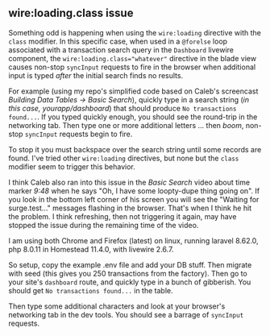 ## wire:loading.class issue

Something odd is happening when using the `wire:loading` directive 
with the `class` modifier. In this specific case, when
used in a `@forelse` loop associated with a transaction search query in the `Dashboard` 
livewire component, the `wire:loading.class="whatever"` directive in the blade view causes non-stop `syncInput` 
requests to fire in the browser when additional input is typed *after* the initial
search finds no results. 

For example (using my repo's simplified code based on Caleb's 
screencast *Building Data Tables -> Basic Search*), quickly type 
in a search string (*in this case, yourapp/dashboard*) that should produce 
`No transactions found...`. If you typed quickly enough, you should see the 
round-trip in the networking tab. Then type one or more additional letters
... then *boom*, non-stop `syncInput` requests begin to fire.

To stop it you must backspace over the search string until some 
records are found. I've tried other `wire:loading` directives, but none
but the `class` modifier seem to trigger this behavior.

I think Caleb also ran into this issue in the *Basic Search* video about time marker
*9:48* when he says "Oh, I have some loopty-dupe thing going on". If you look in
the bottom left corner of his screen you will see the "Waiting for surge.test..." 
messages flashing in the browser. That's when I think he hit the problem. I think
refreshing, then not triggering it again, may have stopped the issue during the remaining time
of the video.

I am using both Chrome and Firefox (latest) on linux, running laravel 8.62.0, php 8.0.11
in Homestead 11.4.0, with livewire 2.6.7.

So setup, copy the example .env file and add your DB stuff. 
Then migrate with seed (this gives you 250 transactions from the factory).
Then go to your site's `dashboard` route, and quickly type in a bunch of 
gibberish. You should get `No transactions found...` in the table. 

Then type some
additional characters and look at your browser's networking tab in the
dev tools. You should see a barrage of `syncInput` requests.


